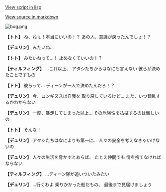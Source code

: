 [View script in lisp](../scripts/1351002.txt)

[View source in markdown](1351002.md)

![bog.png](../images/backgrounds/bog.png)

**【トト】**
ね、ねぇ！本当にいいの！？
あの人、意識が戻ったんでしょ！？

**【デュリン】**
みたいね…

**【トト】**
みたいねって…！
止めなくていいの！？

**【ティルフィング】**
…これ以上、
アタシたちからはなにも言えない
彼らが決めたことですもの

**【トト】**
彼らって…
ディーンが一人で決めたんだろ！？

**【デュリン】**
今、ロンギヌスは自我を
取り戻しているけど…
また、いつ錯乱するかわからない

**【デュリン】**
一度、暴走してしまった以上…
その危険性を払拭するのは難しいの

**【トト】**
そんな！

**【デュリン】**
アタシたちはなによりも第一に、
人々の安全を考えなきゃいけないの

**【デュリン】**
人々の生活を脅かすとあらば、
たとえ仲間でも
情を捨てなければならない

**【ティルフィング】**
…ディーン隊が追いついたみたい

**【デュリン】**
…行くわよ
乗りかかった船だもの、
最後まで見届けましょう